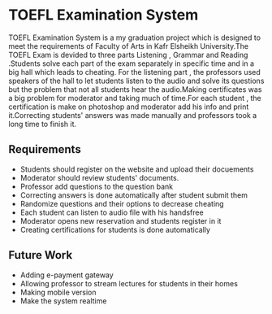 # TOEFL Examination System 
TOEFL Examination System  is a my graduation project which is designed to meet the requirements of Faculty of Arts in Kafr Elsheikh University.The TOEFL Exam is devided to three parts Listening , Grammar and Reading .Students solve each part of the exam separately in specific time and in a big hall which leads to cheating. For the listening part , the professors used speakers of the hall to let students listen to the audio and solve its questions but the problem that not all students hear the audio.Making certificates was a big problem for moderator and taking much of time.For each student , the certification is make on photoshop and moderator add his info and print it.Correcting students' answers was made manually and professors took a long time to finish it.

## Requirements 
* Students should register on the website and upload their docuements
* Moderator should review students' documents.
* Professor add questions to the question bank
* Correcting answers is done automatically after student submit them
* Randomize questions and their options to decrease cheating
* Each student can listen to audio file with his handsfree 
* Moderator opens new reservation and students register in it 
* Creating certifications for students is done automatically

## Future Work 
* Adding e-payment gateway
* Allowing professor to stream lectures for students in their homes
* Making mobile version
* Make the system realtime
